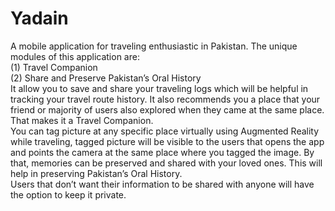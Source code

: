 # Yadain
A mobile application for traveling enthusiastic in Pakistan. The unique modules of this application are:<br/>
(1) Travel Companion<br/>
(2) Share and Preserve Pakistan’s Oral History<br/>
It allow you to save and share your traveling logs which will be helpful in tracking your travel route history. It also recommends you a place that your friend or majority of users also explored when they came at the same place. That makes it a Travel Companion.<br/>
You can tag picture at any specific place virtually using Augmented Reality while traveling, tagged picture will be visible to the users that opens the app and points the camera at the same place where you tagged the image. By that, memories can be preserved and shared with your loved ones. This will help in preserving Pakistan’s Oral History.<br/>
Users that don’t want their information to be shared with anyone will have the option to keep it private.
